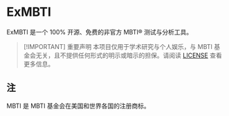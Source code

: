 # ExMBTI

ExMBTI 是一个 100% 开源、免费的非官方 MBTI® 测试与分析工具。

> [!IMPORTANT] 重要声明
> 本项目仅用于学术研究与个人娱乐，与 MBTI 基金会无关，且不提供任何形式的明示或暗示的担保。请阅读 [LICENSE](./LICENSE) 查看更多信息。

## 注

MBTI 是 MBTI 基金会在美国和世界各国的注册商标。
